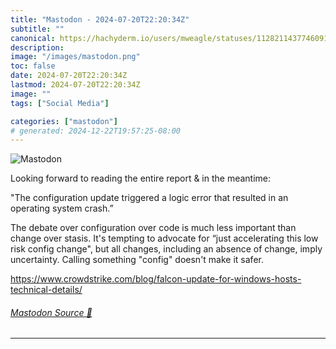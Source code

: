 ```yaml
---
title: "Mastodon - 2024-07-20T22:20:34Z"
subtitle: ""
canonical: https://hachyderm.io/users/mweagle/statuses/112821143774609165
description:
image: "/images/mastodon.png"
toc: false
date: 2024-07-20T22:20:34Z
lastmod: 2024-07-20T22:20:34Z
image: ""
tags: ["Social Media"]

categories: ["mastodon"]
# generated: 2024-12-22T19:57:25-08:00
---
```

![Mastodon](/images/mastodon.png)

<p>Looking forward to reading the entire report &amp; in the meantime:</p><p>&quot;The configuration update triggered a logic error that resulted in an operating system crash.”</p><p>The debate over configuration over code is much less important than change over stasis. It&#39;s tempting to advocate for “just accelerating this low risk config change&quot;, but all changes, including an absence of change, imply uncertainty.  Calling something &quot;config&quot; doesn&#39;t make it safer. </p><p><a href="https://www.crowdstrike.com/blog/falcon-update-for-windows-hosts-technical-details/" target="_blank" rel="nofollow noopener noreferrer" translate="no"><span class="invisible">https://www.</span><span class="ellipsis">crowdstrike.com/blog/falcon-up</span><span class="invisible">date-for-windows-hosts-technical-details/</span></a></p>


###### [Mastodon Source 🐘](https://hachyderm.io/@mweagle/112821143774609165)

___
